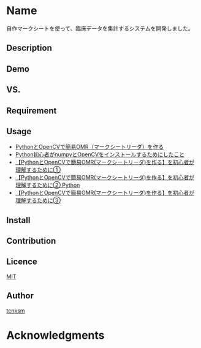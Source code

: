 Name
====

自作マークシートを使って、臨床データを集計するシステムを開発しました。

## Description

## Demo

## VS. 

## Requirement

## Usage
* [PythonとOpenCVで簡易OMR（マークシートリーダ）を作る](https://qiita.com/sbtseiji/items/6438ec2bf970d63817b8)
* [Python初心者がnumpyとOpenCVをインストールするためにしたこと](https://www.pediatricsurgery.site/entry/2018/12/24/130442)
* [【PythonとOpenCVで簡易OMR(マークシートリーダ)を作る】を初心者が理解するために①](https://www.pediatricsurgery.site/entry/2018/12/24/154519)
* [【PythonとOpenCVで簡易OMR(マークシートリーダ)を作る】を初心者が理解するために②
Python](https://www.pediatricsurgery.site/entry/2018/12/25/231014)
* [【PythonとOpenCVで簡易OMR(マークシートリーダ)を作る】を初心者が理解するために③](https://www.pediatricsurgery.site/entry/2018/12/29/195859)


## Install

## Contribution

## Licence

[MIT](https://github.com/tcnksm/tool/blob/master/LICENCE)

## Author

[tcnksm](https://github.com/tcnksm)

# Acknowledgments
